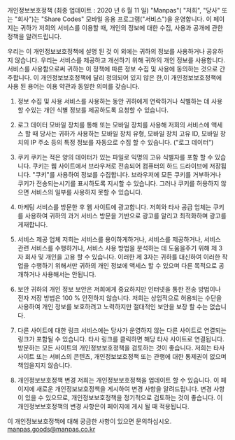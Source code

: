 개인정보보호정책 (최종 업데이트 : 2020 년 6 월 11 일)
"Manpas"( "저희", "당사" 또는 "회사")는 "Share Codes" 모바일 응용 프로그램("서비스")을 운영합니다. 이 페이지는 귀하가 저희의 서비스를 이용할 때, 개인의 정보에 대한 수집, 사용과
공개에 관한 정책을 알려드립니다.

우리는 이 개인정보보호정책에 설명 된 것 이 외에는 귀하의 정보를 사용하거나 공유하지 않습니다. 우리는 서비스를 제공하고 개선하기 위해 귀하의 개인 정보를 사용합니다. 서비스를 사용함으로써 귀하는 이 정책에 따른
정보 수집 및 사용에 동의하는 것으로 간주합니다. 이 개인정보보호정책에 달리 정의되어 있지 않은 한,이 개인정보보호정책에 사용 된 용어는 이용 약관과 동일한 의미를 갖습니다.

1. 정보 수집 및 사용
서비스를 사용하는 동안 귀하에게 연락하거나 식별하는 데 사용할 수있는 개인 식별 정보를 제공하도록 요청할 수 있습니다.

2. 로그 데이터
모바일 장치를 통해 또는 모바일 장치를 사용해 저희의 서비스에 액세스 할 때 당사는 귀하가 사용하는 모바일 장치 유형, 모바일 장치 고유 ID, 모바일 장치의 IP 주소 등의 특정 정보를 자동으로 수집 할 수
있습니다. ("로그 데이터")

3. 쿠키
쿠키는 적은 양의 데이터가 있는 파일로 익명의 고유 식별자를 포함 할 수 있습니다. 쿠키는 웹 사이트에서 브라우저로 전송되어 컴퓨터의 하드 드라이브에 저장됩니다. "쿠키"를 사용하여 정보를 수집합니다. 브라우저에
모든 쿠키를 거부하거나 쿠키가 전송되는시기를 표시하도록 지시할 수 있습니다. 그러나 쿠키를 허용하지 않으면 서비스의 일부를 사용하지 못할 수 있습니다.

4. 마케팅
서비스를 방문한 후 웹 사이트에 광고합니다. 저희와 타사 공급 업체는 쿠키를 사용하여 귀하의 과거 서비스 방문을 기반으로 광고를 알리고 최적화하며 광고를 게재합니다.

5. 서비스 제공 업체
저희는 서비스를 용이하게하거나, 서비스를 제공하거나, 서비스 관련 서비스를 수행하거나, 서비스 사용 방법을 분석하는 데 도움을주기 위해 제 3 자 회사 및 개인을 고용 할 수 있습니다. 이러한 제 3자는 귀하를
대신하여 이러한 작업을 수행하기 위해서만 귀하의 개인 정보에 액세스 할 수 있으며 다른 목적으로 공개하거나 사용해서는 안됩니다.

6. 보안
귀하의 개인 정보 보안은 저희에게 중요하지만 인터넷을 통한 전송 방법이나 전자 저장 방법은 100 % 안전하지 않습니다. 저희는 상업적으로 허용되는 수단을 사용하여 개인 정보를 보호하려고 노력하지만 절대적인 보안을
보장 할 수는 없습니다.

7. 다른 사이트에 대한 링크
서비스에는 당사가 운영하지 않는 다른 사이트로 연결되는 링크가 포함될 수 있습니다. 타사 링크를 클릭하면 해당 타사 사이트로 연결됩니다. 방문하는 모든 사이트의 개인정보보호정책을 검토하는 것이 좋습니다. 저희는 타사
사이트 또는 서비스의 콘텐츠, 개인정보보호정책 또는 관행에 대한 통제권이 없으며 책임을지지 않습니다.

8. 개인정보보호정책 변경
저희는 개인정보보호정책을 업데이트 할 수 있습니다. 이 페이지에 새로운 개인정보보호정책을 게시하여 변경 사항을 알려드립니다. 변경 사항이 있을 수 있으므로, 개인정보보호정책을 정기적으로 검토하는 것이 좋습니다. 이
개인정보보호정책의 변경 사항은이 페이지에 게시 될 때 적용됩니다.

이 개인정보보호정책에 대해 궁금한 사항이 있으면 문의하십시오.
manpas.goods@manpas.co.kr